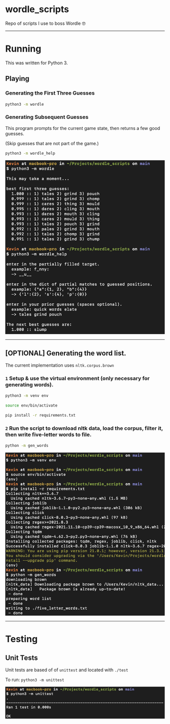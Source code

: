 # wordle_scripts
Repo of scripts I use to boss Wordle 🤓

---

# Running
This was written for Python 3.

## Playing 

### Generating the First Three Guesses

```bash
python3 -m wordle
```

### Generating Subsequent Guesses

This program prompts for the current game state, then returns a few good guesses.

(Skip guesses that are not part of the game.)

```bash
python3 -m wordle_help
```

![Gameplay](./img/gameplay.png)

---

## [OPTIONAL] Generating the word list.
The current implementation uses `nltk.corpus.brown`

### `1` Setup & use the virtual environment (only necessary for generating words).

```bash
python3 -m venv env
```
```bash
source env/bin/activate
```
```bash
pip install -r requirements.txt
```

### `2` Run the script to download nltk data, load the corpus, filter it, then write five-letter words to file.

```bash
python -m gen_words
```

![Generating the word file.](./img/create_word_list.png)

---


# Testing

## Unit Tests

Unit tests are based of of `unittest` and located with `./test`

To run: `python3 -m unittest`

![Unit Tests](./img/unittest.png)

